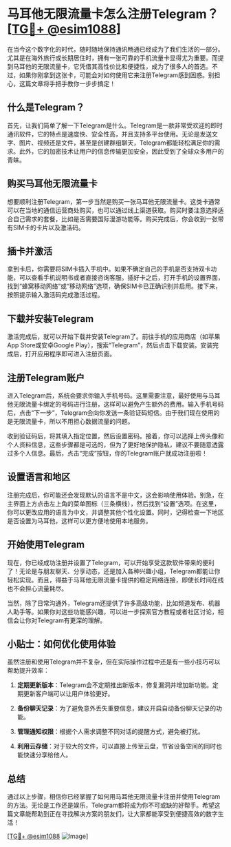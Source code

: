 # 马耳他无限流量卡怎么注册Telegram？[[TG💪+ @esim1088](https://t.me/s/esim1088)]

在当今这个数字化的时代，随时随地保持通讯畅通已经成为了我们生活的一部分。尤其是在海外旅行或长期居住时，拥有一张可靠的手机流量卡显得尤为重要。而提到马耳他的无限流量卡，它凭借其高性价比和便捷性，成为了很多人的首选。不过，如果你刚拿到这张卡，可能会对如何使用它来注册Telegram感到困惑。别担心，这篇文章将手把手教你一步步搞定！

## 什么是Telegram？

首先，让我们简单了解一下Telegram是什么。Telegram是一款非常受欢迎的即时通讯软件，它的特点是速度快、安全性高，并且支持多平台使用。无论是发送文字、图片、视频还是文件，甚至是创建群组聊天，Telegram都能轻松满足你的需求。此外，它的加密技术让用户的信息传输更加安全，因此受到了全球众多用户的青睐。

## 购买马耳他无限流量卡

想要顺利注册Telegram，第一步当然是购买一张马耳他无限流量卡。这类卡通常可以在当地的通信运营商处购买，也可以通过线上渠道获取。购买时要注意选择适合自己需求的套餐，比如是否需要国际漫游功能等。购买完成后，你会收到一张带有SIM卡的卡片以及激活码。

## 插卡并激活

拿到卡后，你需要将SIM卡插入手机中。如果不确定自己的手机是否支持双卡功能，可以查看手机说明书或者直接咨询客服。插好卡之后，打开手机的设置界面，找到“蜂窝移动网络”或“移动网络”选项，确保SIM卡已正确识别并启用。接下来，按照提示输入激活码完成激活过程。

## 下载并安装Telegram

激活完成后，就可以开始下载并安装Telegram了。前往手机的应用商店（如苹果App Store或安卓Google Play），搜索“Telegram”，然后点击下载安装。安装完成后，打开应用程序即可进入注册页面。

## 注册Telegram账户

进入Telegram后，系统会要求你输入手机号码。这里需要注意，最好使用与马耳他无限流量卡绑定的号码进行注册，这样可以避免产生额外的费用。输入手机号码后，点击“下一步”，Telegram会向你发送一条验证码短信。由于我们现在使用的是无限流量卡，所以不用担心数据流量的问题。

收到验证码后，将其填入指定位置，然后设置密码。接着，你可以选择上传头像和个人资料信息，这些步骤都是可选的，但为了更好地保护隐私，建议不要随意透露过多个人信息。最后，点击“完成”按钮，你的Telegram账户就成功注册啦！

## 设置语言和地区

注册完成后，你可能还会发现默认的语言不是中文，这会影响使用体验。别急，在主界面上方点击左上角的菜单图标（三条横线），然后找到“设置”选项。在这里，你可以更改应用的语言为中文，并调整其他个性化设置。同时，记得检查一下地区是否设置为马耳他，这样可以更方便地使用本地服务。

## 开始使用Telegram

现在，你已经成功注册并设置了Telegram，可以开始享受这款软件带来的便利了！无论是与朋友聊天、分享动态，还是加入各种兴趣小组，Telegram都能让你轻松实现。而且，得益于马耳他无限流量卡提供的稳定网络连接，即使长时间在线也不会担心流量耗尽。

当然，除了日常沟通外，Telegram还提供了许多高级功能，比如频道发布、机器人助手等。如果你对这些功能感兴趣，可以进一步探索官方教程或者社区讨论，相信会让你对Telegram有更深的理解。

## 小贴士：如何优化使用体验

虽然注册和使用Telegram并不复杂，但在实际操作过程中还是有一些小技巧可以帮助提升效率：

1. **定期更新版本**：Telegram会不定期推出新版本，修复漏洞并增加新功能。定期更新客户端可以让用户体验更好。
   
2. **备份聊天记录**：为了避免意外丢失重要信息，建议开启自动备份聊天记录的功能。
   
3. **管理通知权限**：根据个人需求调整不同对话的提醒方式，避免被打扰。
   
4. **利用云存储**：对于较大的文件，可以直接上传至云盘，节省设备空间的同时也能快速分享给他人。

## 总结

通过以上步骤，相信你已经掌握了如何用马耳他无限流量卡注册并使用Telegram的方法。无论是工作还是娱乐，Telegram都将成为你不可或缺的好帮手。希望这篇文章能帮助到正在寻找解决方案的朋友们，让大家都能享受到便捷高效的数字生活！

[[TG💪+ @esim1088](https://t.me/s/esim1088) ![Image](https://i.postimg.cc/4NQfJmqS/Snipaste-2025-05-13-00-14-12.png)]